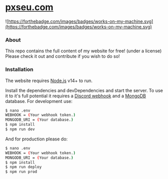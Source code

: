 # [pxseu.com](https://www.pxseu.com)
![https://forthebadge.com/images/badges/works-on-my-machine.svg](https://forthebadge.com/images/badges/works-on-my-machine.svg)

### About

This repo contains the full content of my website for free! (under a license)
Please check it out and contribute if you wish to do so!

### Installation

The website requires [Node.js](https://nodejs.org/) v14+ to run.

Install the dependencies and devDependencies and start the server.
To use it to it's full potential it requires a [Discord webhook](https://support.discord.com/hc/en-us/articles/228383668-Intro-to-Webhooks) and a [MongoDB](https://www.mongodb.com/) database.
For development use:

```sh
$ nano .env
WEBHOOK = (Your webhook token.)
MONGODB_URI = (Your database.)
$ npm install
$ npm run dev
```

And for production please do:

```sh
$ nano .env
WEBHOOK = (Your webhook token.)
MONGODB_URI = (Your database.)
$ npm install
$ npm run deploy
$ npm run prod
```
